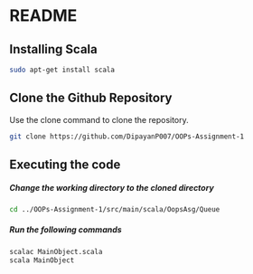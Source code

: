 # README


## Installing Scala
```bash
sudo apt-get install scala
```

## Clone the Github Repository

Use the clone command to clone the repository.
```bash
git clone https://github.com/DipayanP007/OOPs-Assignment-1
```

## Executing the code

##### Change the working directory to the cloned directory
```bash
cd ../OOPs-Assignment-1/src/main/scala/OopsAsg/Queue
```

##### Run the following commands

```bash
scalac MainObject.scala
scala MainObject
```
